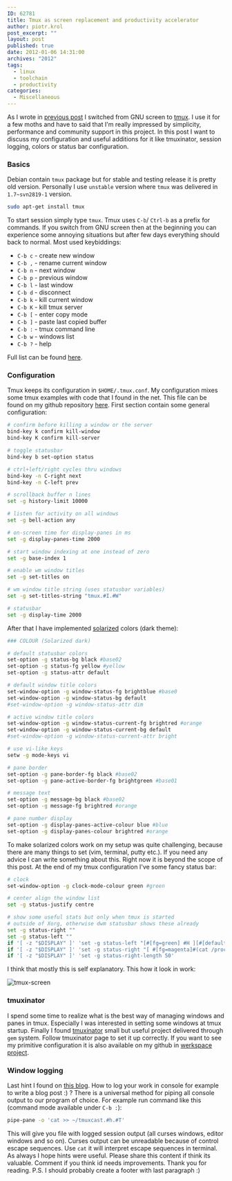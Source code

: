```yaml
---
ID: 62781
title: Tmux as screen replacement and productivity accelerator
author: piotr.krol
post_excerpt: ""
layout: post
published: true
date: 2012-01-06 14:31:00
archives: "2012"
tags:
  - linux
  - toolchain
  - productivity
categories:
  - Miscellaneous
---
```


As I wrote in [previous post][1] I switched from GNU screen to [tmux][2]. I use
it for a few moths and have to said that I'm really impressed by simplicity,
performance and community support in this project. In this post I want to
discuss my configuration and useful additions for it like tmuxinator, session
logging, colors or status bar configuration.

### Basics

Debian contain `tmux` package but for stable and testing release it is pretty
old version. Personally I use `unstable` version where `tmux` was delivered in
`1.7~svn2819-1` version.

```bash
sudo apt-get install tmux
```

To start session simply type `tmux`. Tmux uses `C-b`/ `Ctrl-b` as a prefix for
commands. If you switch from GNU screen then at the beginning you can experience
some annoying situations but after few days everything should back to normal.
Most used keybiddings:

- `C-b c` - create new window
- `C-b ,` - rename current window
- `C-b n` - next window
- `C-b p` - previous window
- `C-b l` - last window
- `C-b d` - disconnect
- `C-b k` - kill current window
- `C-b K` - kill tmux server
- `C-b [` - enter copy mode
- `C-b ]` - paste last copied buffer
- `C-b :` - tmux command line
- `C-b w` - windows list
- `C-b ?` - help

Full list can be found [here][3].

### Configuration

Tmux keeps its configuration in `$HOME/.tmux.conf`. My configuration mixes some
tmux examples with code that I found in the net. This file can be found on my
github repository [here][4]. First section contain some general configuration:

```bash
# confirm before killing a window or the server
bind-key k confirm kill-window
bind-key K confirm kill-server

# toggle statusbar
bind-key b set-option status

# ctrl+left/right cycles thru windows
bind-key -n C-right next
bind-key -n C-left prev

# scrollback buffer n lines
set -g history-limit 10000

# listen for activity on all windows
set -g bell-action any

# on-screen time for display-panes in ms
set -g display-panes-time 2000

# start window indexing at one instead of zero
set -g base-index 1

# enable wm window titles
set -g set-titles on

# wm window title string (uses statusbar variables)
set -g set-titles-string "tmux.#I.#W"

# statusbar
set -g display-time 2000
```

After that I have implemented [solarized][5] colors (dark theme):

```bash
### COLOUR (Solarized dark)

# default statusbar colors
set-option -g status-bg black #base02
set-option -g status-fg yellow #yellow
set-option -g status-attr default

# default window title colors
set-window-option -g window-status-fg brightblue #base0
set-window-option -g window-status-bg default
#set-window-option -g window-status-attr dim

# active window title colors
set-window-option -g window-status-current-fg brightred #orange
set-window-option -g window-status-current-bg default
#set-window-option -g window-status-current-attr bright

# use vi-like keys
setw -g mode-keys vi

# pane border
set-option -g pane-border-fg black #base02
set-option -g pane-active-border-fg brightgreen #base01

# message text
set-option -g message-bg black #base02
set-option -g message-fg brightred #orange

# pane number display
set-option -g display-panes-active-colour blue #blue
set-option -g display-panes-colour brightred #orange
```

To make solarized colors work on my setup was quite challenging, because there
are many things to set (vim, terminal, putty etc.). If you need any advice I can
write something about this. Right now it is beyond the scope of this post. At
the end of my tmux configuration I've some fancy status bar:

```bash
# clock
set-window-option -g clock-mode-colour green #green

# center align the window list
set -g status-justify centre

# show some useful stats but only when tmux is started
# outside of Xorg, otherwise dwm statusbar shows these already
set -g status-right ""
set -g status-left ""
if '[ -z "$DISPLAY" ]' 'set -g status-left "[#[fg=green] #H ][#[default]]"'
if '[ -z "$DISPLAY" ]' 'set -g status-right "[ #[fg=magenta]#(cat /proc/loadavg | cut -d " " -f 1,2,3)#[default] ][ #[fg=cyan,bright]%a %Y-%m-%d %H:%M #[default]]"'
if '[ -z "$DISPLAY" ]' 'set -g status-right-length 50'
```

I think that mostly this is self explanatory. This how it look in work:

![tmux-screen][6]

### tmuxinator

I spend some time to realize what is the best way of managing windows and panes
in tmux. Especially I was interested in setting some windows at tmux startup.
Finally I found [tmuxinator][7] small but useful project delivered through `gem`
system. Follow tmuxinator page to set it up correctly. If you want to see my
primitive configuration it is also available on my github in
[werkspace project][4].

### Window logging

Last hint I found on [this blog][8]. How to log your work in console for example
to write a blog post :) ? There is a universal method for piping all console
output to our program of choice. For example run command like this (command mode
available under `C-b :`):

```bash
pipe-pane -o 'cat >> ~/tmuxcast.#h.#T'
```

This will give you file with logged session output (all curses windows, editor
windows and so on). Curses output can be unreadable because of control escape
sequences. Use `cat` it will interpret escape sequences in terminal. As always I
hope hints were useful. Please share this content if think its valuable. Comment
if you think id needs improvements. Thank you for reading. P.S. I should
probably create a footer with last paragraph :)

[1]: /2013/03/19/debian-switching-to-unstable
[2]: http://tmux.sourceforge.net
[3]: http://www.openbsd.org/cgi-bin/man.cgi?query=tmux&sektion=1#KEY+BINDINGS
[4]: https://github.com/pietrushnic/workspace/blob/master/dotfiles/tmux.conf
[5]: http://ethanschoonover.com/solarized
[6]: /img/tmux-screen.png
[7]: https://github.com/aziz/tmuxinator
[8]: https://web.archive.org/web/20140626022137/http://0xfeedface.org/blog/lattera/2012-03-19/using-tmux-screencasting-tool
